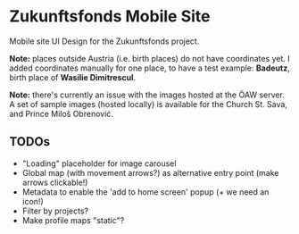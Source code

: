 # Zukunftsfonds Mobile Site

Mobile site UI Design for the Zukunftsfonds project.

__Note:__ places outside Austria (i.e. birth places) do not have coordinates yet. I added coordinates 
manually for one place, to have a test example: __Badeutz__, birth place of __Wasilie Dimitrescul__.

__Note:__ there's currently an issue with the images hosted at the ÖAW server. A set of sample images
(hosted locally) is available for the Church St. Sava, and Prince Miloš Obrenović. 

## TODOs

- "Loading" placeholder for image carousel
- Global map (with movement arrows?) as alternative entry point (make arrows clickable!)
- Metadata to enable the 'add to home screen' popup (+ we need an icon!)
- Filter by projects?
- Make profile maps "static"?
